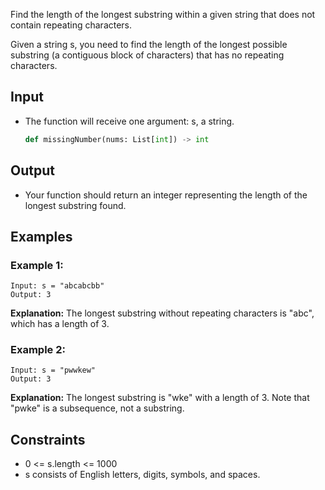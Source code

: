 Find the length of the longest substring within a given string that does not contain repeating characters.

Given a string s, you need to find the length of the longest possible substring (a contiguous block of characters) that has no repeating characters.

## Input

* The function will receive one argument: s, a string.

  ```python
  def missingNumber(nums: List[int]) -> int
  ```

## Output

* Your function should return an integer representing the length of the longest substring found.

## Examples

### Example 1:

```text
Input: s = "abcabcbb"
Output: 3
```

**Explanation:**
The longest substring without repeating characters is "abc", which has a length of 3.

### Example 2:

```text
Input: s = "pwwkew"
Output: 3
```

**Explanation:**
The longest substring is "wke" with a length of 3. Note that "pwke" is a subsequence, not a substring.

## Constraints

* 0 <= s.length <= 1000
* s consists of English letters, digits, symbols, and spaces.